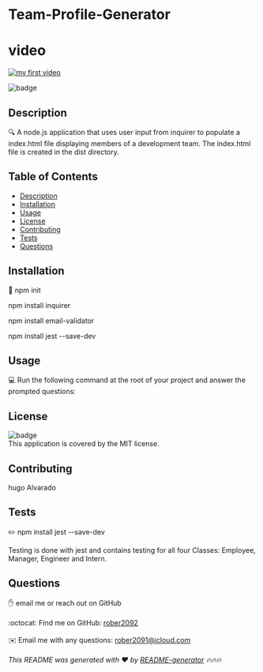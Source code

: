 # Team-Profile-Generator
# video
[![my first video ](https://img.youtube.com/vi/EkUx7TUQBRE/0.jpg)](https://www.youtube.com/watch?v=fTPp_yEa4eo&t=135s "my first video")

![badge](https://img.shields.io/badge/license-MIT-brightgreen)<br />
## Description
🔍 A node.js application that uses user input from inquirer to populate a index.html file displaying members of a development team. The index.html file is created in the dist directory.
## Table of Contents
- [Description](#description)
- [Installation](#installation)
- [Usage](#usage)
- [License](#license)
- [Contributing](#contributing)
- [Tests](#tests)
- [Questions](#questions)
## Installation
💾 npm init

npm install inquirer

npm install email-validator

npm install jest --save-dev
## Usage
💻 Run the following command at the root of your project and answer the prompted questions:


## License
![badge](https://img.shields.io/badge/license-MIT-brightgreen)
<br />
This application is covered by the MIT license. 
## Contributing
hugo Alvarado
## Tests
✏️ npm install jest --save-dev

Testing is done with jest and contains testing for all four Classes: Employee, Manager, Engineer and Intern.


## Questions
✋  email me or reach out on GitHub<br />
<br />
:octocat: Find me on GitHub: [rober2092](https://github.com/rober2092)<br />
<br />
✉️ Email me with any questions: rober2091@icloud.com<br /><br />
_This README was generated with ❤️ by [README-generator](https://github.com/Rober2092/Team-Profile-Generator) 🔥🔥🔥_
    
